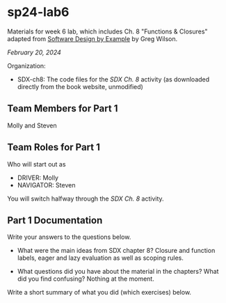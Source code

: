 # sp24-lab6
Materials for week 6 lab, which includes Ch. 8 "Functions & Closures" adapted from [Software Design by Example](https://third-bit.com/sdxpy/) by Greg Wilson.

_February 20, 2024_

Organization:
* SDX-ch8: The code files for the _SDX Ch. 8_ activity (as downloaded directly from the book website, unmodified) 

## Team Members for Part 1
Molly and Steven

## Team Roles for Part 1
Who will start out as
* DRIVER: Molly
* NAVIGATOR: Steven

You will switch halfway through the _SDX Ch. 8_ activity.

## Part 1 Documentation

Write your answers to the questions below.

* What were the main ideas from SDX chapter 8?
Closure and function labels, eager and lazy evaluation as well as scoping rules.

* What questions did you have about the material in the chapters? What did you find confusing?
Nothing at the moment.

Write a short summary of what you did (which exercises) below.